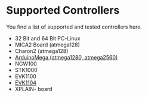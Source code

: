 # Supported Controllers #
You find a list of supported and tested controllers here.

  * 32 Bit and 64 Bit PC-Linux
  * MICA2 Board (atmega128)
  * Charon2 (atmega128)
  * [ArduinoMega (atmega1280, atmega2560)](http://code.google.com/p/bajos/wiki/BajosAndArduino)
  * NGW100
  * STK1000
  * EVK1100
  * [EVK1104](http://code.google.com/p/bajos/wiki/EVK1104)
  * XPLAIN- board